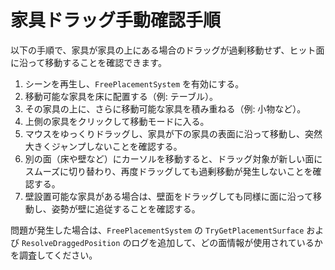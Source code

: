 # 家具ドラッグ手動確認手順

以下の手順で、家具が家具の上にある場合のドラッグが過剰移動せず、ヒット面に沿って移動することを確認できます。

1. シーンを再生し、`FreePlacementSystem` を有効にする。
2. 移動可能な家具を床に配置する（例: テーブル）。
3. その家具の上に、さらに移動可能な家具を積み重ねる（例: 小物など）。
4. 上側の家具をクリックして移動モードに入る。
5. マウスをゆっくりドラッグし、家具が下の家具の表面に沿って移動し、突然大きくジャンプしないことを確認する。
6. 別の面（床や壁など）にカーソルを移動すると、ドラッグ対象が新しい面にスムーズに切り替わり、再度ドラッグしても過剰移動が発生しないことを確認する。
7. 壁設置可能な家具がある場合は、壁面をドラッグしても同様に面に沿って移動し、姿勢が壁に追従することを確認する。

問題が発生した場合は、`FreePlacementSystem` の `TryGetPlacementSurface` および `ResolveDraggedPosition` のログを追加して、どの面情報が使用されているかを調査してください。
